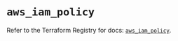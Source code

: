 # `aws_iam_policy`

Refer to the Terraform Registry for docs: [`aws_iam_policy`](https://registry.terraform.io/providers/hashicorp/aws/6.5.0/docs/resources/iam_policy).
